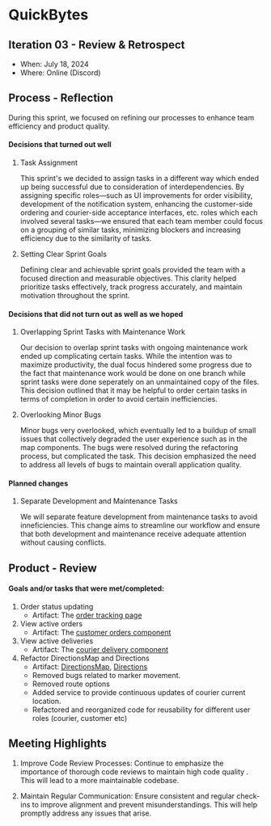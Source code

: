 # QuickBytes

## Iteration 03 - Review & Retrospect

 * When: July 18, 2024
 * Where: Online (Discord)

## Process - Reflection

During this sprint, we focused on refining our processes to enhance team efficiency and product quality.

#### Decisions that turned out well

1. Task Assignment
    
    This sprint's we decided to assign tasks in a different way which ended up being successful due to consideration of interdependencies. By assigning specific roles—such as UI improvements for order visibility, development of the notification system, enhancing the customer-side ordering and courier-side acceptance interfaces, etc. roles which each involved several tasks—we ensured that each team member could focus on a grouping of similar tasks, minimizing blockers and increasing efficiency due to the similarity of tasks.
    
2. Setting Clear Sprint Goals

	Defining clear and achievable sprint goals provided the team with a focused direction and measurable objectives. This clarity helped prioritize tasks effectively, track progress accurately, and maintain motivation throughout the sprint.

#### Decisions that did not turn out as well as we hoped

1. Overlapping Sprint Tasks with Maintenance Work

	Our decision to overlap sprint tasks with ongoing maintenance work ended up complicating certain tasks. While the intention was to maximize productivity, the dual focus hindered some progress due to the fact that maintenance work would be done on one branch while sprint tasks were done seperately on an unmaintained copy of the files. This decision outlined that it may be helpful to order certain tasks in terms of completion in order to avoid certain inefficiencies.

2. Overlooking Minor Bugs

	Minor bugs very overlooked, which eventually led to a buildup of small issues that collectively degraded the user experience such as in the map components. The bugs were resolved during the refactoring process, but complicated the task. This decision emphasized the need to address all levels of bugs to maintain overall application quality.

#### Planned changes

1. Separate Development and Maintenance Tasks

	We will separate feature development from maintenance tasks to avoid inneficiencies. This change aims to streamline our workflow and ensure that both development and maintenance receive adequate attention without causing conflicts.

## Product - Review

#### Goals and/or tasks that were met/completed:

1. Order status updating
    - Artifact: The [order tracking page](../../app/frontend/src/pages/OrderTracking.tsx)
2. View active orders
    - Artifact: The [customer orders component](../../app/frontend/src/components/CustomerOrders.tsx)
3. View active deliveries
    - Artifact: The [courier delivery component](../../app/frontend/src/components/CourierDelivery.tsx)
4. Refactor DirectionsMap and Directions
    - Artifact: [DirectionsMap](../../app/frontend/src/components/DirectionsMap.tsx), [Directions](../../app/frontend/src/components/Directions.tsx)
    - Removed bugs related to marker movement.
    - Removed route options
    - Added service to provide continuous updates of courier current location.
    - Refactored and reorganized code for reusability for different user roles (courier, customer etc)

## Meeting Highlights

1. Improve Code Review Processes: Continue to emphasize the importance of thorough code reviews to maintain high code quality . This will lead to a more maintainable codebase.

2. Maintain Regular Communication: Ensure consistent and regular check-ins to improve alignment and prevent misunderstandings. This will help promptly address any issues that arise.
